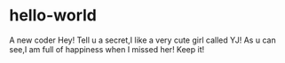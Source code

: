 # hello-world
A new coder
Hey!
  Tell u a secret,I like a very cute girl called YJ!
  As u can see,I am full of happiness when I missed her!
  Keep it!
